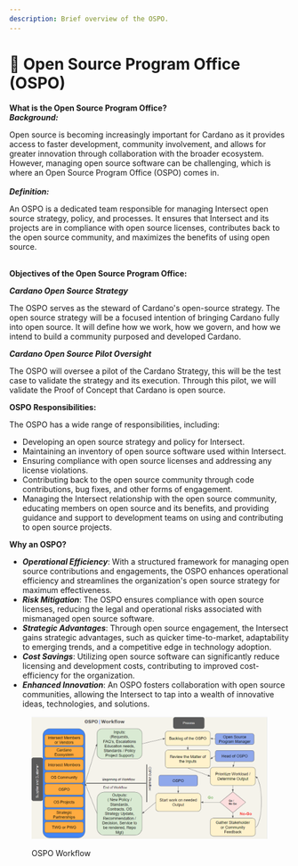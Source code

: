 ```yaml
---
description: Brief overview of the OSPO.
---
```


# 🤠 Open Source Program Office (OSPO)

**What is the Open Source Program Office?**\
_**Background:**_&#x20;

Open source is becoming increasingly important for Cardano as it provides access to faster development, community involvement, and allows for greater innovation through collaboration with the broader ecosystem. However, managing open source software can be challenging, which is where an Open Source Program Office (OSPO) comes in.\
\
_**Definition:**_&#x20;

An OSPO is a dedicated team responsible for managing Intersect open source strategy, policy, and processes. It ensures that Intersect and its projects are in compliance with open source licenses, contributes back to the open source community, and maximizes the benefits of using open source.

\
**Objectives of the Open Source Program Office:**

_**Cardano Open Source Strategy**_

The OSPO serves as the steward of Cardano's open-source strategy. The open source strategy will be a focused intention of bringing Cardano fully into open source. It will define how we work, how we govern, and how we intend to build a community purposed and developed Cardano.

_**Cardano Open Source Pilot Oversight**_

The OSPO will oversee a pilot of the Cardano Strategy, this will be the test case to validate the strategy and its execution. Through this pilot, we will validate the Proof of Concept that Cardano is open source.

**OSPO Responsibilities:**

The OSPO has a wide range of responsibilities, including:

* Developing an open source strategy and policy for Intersect.
* Maintaining an inventory of open source software used within Intersect.
* Ensuring compliance with open source licenses and addressing any license violations.
* Contributing back to the open source community through code contributions, bug fixes, and other forms of engagement.
* Managing the Intersect relationship with the open source community, educating members on open source and its benefits, and providing guidance and support to development teams on using and contributing to open source projects.

**Why an OSPO?**

* _**Operational Efficiency**_: With a structured framework for managing open source contributions and engagements, the OSPO enhances operational efficiency and streamlines the organization's open source strategy for maximum effectiveness.
* _**Risk Mitigation**_: The OSPO ensures compliance with open source licenses, reducing the legal and operational risks associated with mismanaged open source software.
* _**Strategic Advantages**_: Through open source engagement, the Intersect gains strategic advantages, such as quicker time-to-market, adaptability to emerging trends, and a competitive edge in technology adoption.
* _**Cost Savings**_: Utilizing open source software can significantly reduce licensing and development costs, contributing to improved cost-efficiency for the organization.
* _**Enhanced Innovation**_: An OSPO fosters collaboration with open source communities, allowing the Intersect to tap into a wealth of innovative ideas, technologies, and solutions.

<figure><img src="../.gitbook/assets/OSPO Workflow.PNG" alt=""><figcaption><p>OSPO Workflow</p></figcaption></figure>

